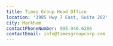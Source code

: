 ```yaml
---
title: Times Group Head Office
location: '3985 Hwy 7 East, Suite 202'
city: Markham
contactPhoneNumber: 905.940.6286
contactEmail: info@timesgroupcorp.com
---
```


